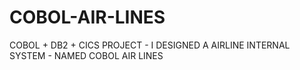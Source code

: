 # COBOL-AIR-LINES
COBOL + DB2 + CICS PROJECT - I DESIGNED A AIRLINE INTERNAL SYSTEM - NAMED COBOL AIR LINES
